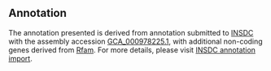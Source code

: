 

Annotation
----------

The annotation presented is derived from annotation submitted to
[INSDC](http://www.insdc.org) with the assembly accession
[GCA\_000978225.1](http://www.ebi.ac.uk/ena/data/view/GCA_000978225.1),
with additional non-coding genes derived from
[Rfam](http://rfam.xfam.org/). For more details, please visit [INSDC
annotation
import](http://ensemblgenomes.org/info/data/insdc_annotation).
